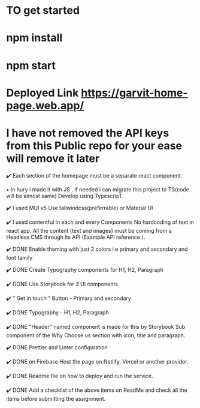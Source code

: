 # TO get started 
# npm install 
# npm start 

# Deployed Link https://garvit-home-page.web.app/
# I have not removed the API keys from this Public repo for your ease will remove it later 

✔️ Each section of the homepage must be a separate react component.
  
 • In hury i made it with JS , if needed i can migrate this project to TS(code will be almost same) Develop using TypescripT.

✔️ I used MUI v5  Use tailwindcss(preferrable) or Material UI

✔️ I used contentful in each and every Components No hardcoding of text in react app. All the content (text and images) must be coming from a Headless CMS through its API (Example API reference ).

✔️ DONE Enable theming with just 2 colors i.e primary and secondary and font family

✔️ DONE Create Typography components for H1, H2, Paragraph

✔️ DONE Use Storybook for 3 UI components 

 ✔️ " Get in touch " Button - Primary and secondary

✔️ DONE Typography - H1, H2, Paragraph

✔️ DONE "Header" named component is made for this by Storybook Sub component of the Why Choose us section with icon, title and paragraph.

✔️ DONE Prettier and Linter configuration

✔️ DONE on Firebase Host the page on Netlify, Vercel or another provider.

✔️ DONE Readme file on how to deploy and run the service.

✔️ DONE Add a checklist of the above items on ReadMe and check all the items before submitting the assignment.

